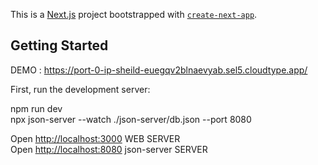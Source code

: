 This is a [Next.js](https://nextjs.org/) project bootstrapped with [`create-next-app`](https://github.com/vercel/next.js/tree/canary/packages/create-next-app).

## Getting Started

DEMO : https://port-0-ip-sheild-euegqv2blnaevyab.sel5.cloudtype.app/

First, run the development server:  

npm run dev  
npx json-server --watch ./json-server/db.json --port 8080  

Open [http://localhost:3000](http://localhost:3000) WEB SERVER  
Open [http://localhost:8080](http://localhost:8080) json-server SERVER
